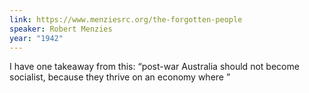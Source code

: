 ```yaml
---
link: https://www.menziesrc.org/the-forgotten-people
speaker: Robert Menzies
year: "1942"
---
```


I have one takeaway from this: “post-war Australia should not become socialist, because they thrive on an economy where ”